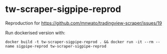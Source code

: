# tw-scraper-sigpipe-reprod
 
Reproduction for https://github.com/mnwato/tradingview-scraper/issues/19

Run dockerised version with:
```
docker build -t tw-scraper-sigpipe-reprod . && docker run -it --rm --name sigpipe-reprod tw-scraper-sigpipe-reprod
```